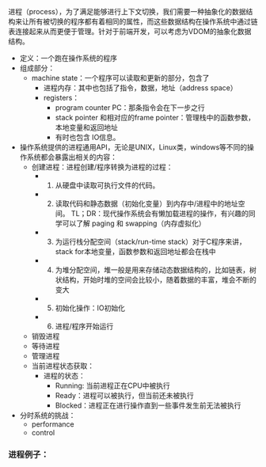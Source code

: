 进程（process），为了满足能够进行上下文切换，我们需要一种抽象化的数据结构来让所有被切换的程序都有着相同的属性，而这些数据结构在操作系统中通过链表连接起来从而更便于管理。针对于前端开发，可以考虑为VDOM的抽象化数据结构。
- 定义：一个跑在操作系统的程序
- 组成部分：
  - machine state：一个程序可以读取和更新的部分，包含了
    - 进程内存：其中也包括了指令，数据，地址（address space）
    - registers：
      - program counter PC：那条指令会在下一步之行
      - stack pointer 和相对应的frame pointer：管理栈中的函数参数，本地变量和返回地址
      - 有时也包含 IO信息。
- 操作系统提供的进程通用API，无论是UNIX，Linux类，windows等不同的操作系统都会暴露出相关的内容：
  - 创建进程：进程创建/程序转换为进程的过程：
    - 1. 从硬盘中读取可执行文件的代码。 
    - 2. 读取代码和静态数据（初始化变量）到内存中/进程中的地址空间。 TL；DR：现代操作系统会有懒加载进程的操作，有兴趣的同学可以了解 paging 和 swapping（内存虚拟化）
    - 3. 为运行栈分配空间（stack/run-time stack）对于C程序来讲，stack for本地变量，函数参数和返回地址都会在栈中
    - 4. 为堆分配空间，堆一般是用来存储动态数据结构的，比如链表，树状结构，开始时堆的空间会比较小，随着数据的丰富，堆会不断的变大
    - 5. 初始化操作：IO初始化
    - 6. 进程/程序开始运行
  - 销毁进程
  - 等待进程
  - 管理进程
  - 当前进程状态获取：
    - 进程的状态：
      - Running: 当前进程正在CPU中被执行
      - Ready：进程可以被执行，但当前还未被执行
      - Blocked：进程正在进行操作直到一些事件发生前无法被执行
- 分时系统的挑战：
  - performance
  - control


### 进程例子：

